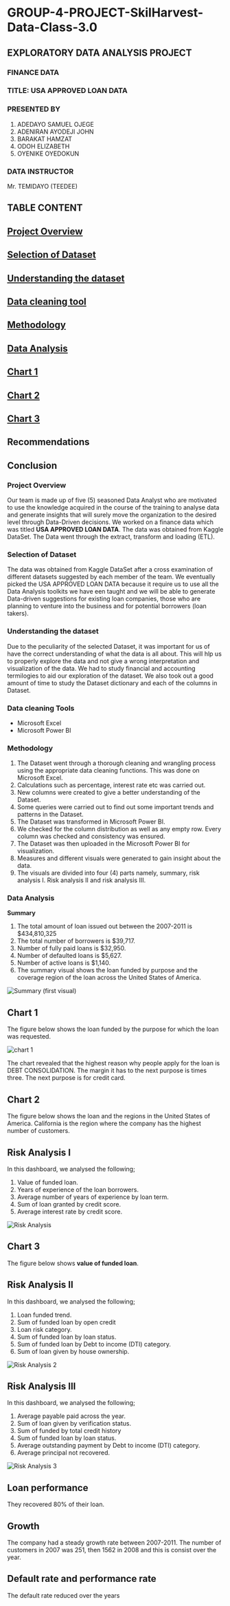 # GROUP-4-PROJECT-SkilHarvest-Data-Class-3.0
## EXPLORATORY DATA ANALYSIS PROJECT
### FINANCE DATA
### TITLE: USA APPROVED LOAN DATA
### PRESENTED BY
1. ADEDAYO SAMUEL OJEGE
2. ADENIRAN AYODEJI JOHN
3. BARAKAT HAMZAT
4. ODOH ELIZABETH
5. OYENIKE OYEDOKUN
### DATA INSTRUCTOR
Mr. TEMIDAYO (TEEDEE)

## TABLE CONTENT 
## [Project Overview](#project-overview)
## [Selection of Dataset](#selection-of-dataset)  
## [Understanding the dataset](#understanding-the-dataset) 
## [Data cleaning tool](#data-cleaning-tool)
## [Methodology](#methodology) 
## [Data Analysis](#data-analysis)
## [Chart 1](#chart-1)
## [Chart 2](#chart-2)
## [Chart 3](#chart-3)
## Recommendations
## Conclusion 

### Project Overview
Our team is made up of five (5) seasoned Data Analyst who are motivated to use the knowledge acquired in the course of the training to analyse data and generate insights that will surely move the organization to the desired level through Data-Driven decisions. We worked on a finance data which was titled **USA APPROVED LOAN DATA**. The data was obtained from Kaggle DataSet. The Data went through the extract, transform and loading (ETL).  

### Selection of Dataset 
The data was obtained from Kaggle DataSet after a cross examination of different datasets suggested by each member of the team. We eventually picked the USA APPROVED LOAN DATA because it require us to use all the Data Analysis toolkits we have een taught and we will be able to generate Data-driven suggestions for existing loan companies, those who are planning to venture into the business and for potential borrowers (loan takers).  

### Understanding the dataset
Due to the peculiarity of the selected Dataset, it was important for us of have the correct understanding of what the data is all about. This will hlp us to properly explore the data and not give a wrong interpretation and visualization of the data. We had to study financial and accounting termilogies to aid our exploration of the dataset. We also took out a good amount of time to study the Dataset dictionary and each of the columns in Dataset. 

### Data cleaning Tools

- Microsoft Excel
- Microsoft Power BI

### Methodology

1.	The Dataset went through a thorough cleaning and wrangling process using the appropriate data cleaning functions. This was done on Microsoft Excel.
2.	Calculations such as percentage, interest rate etc was carried out.
3.	New columns were created to give a better understanding of the Dataset.
4.	Some queries were carried out to find out some important trends and patterns in the Dataset.
5.	The Dataset was transformed in Microsoft Power BI.
6.	We checked for the column distribution as well as any empty row. Every column was checked and consistency was ensured.
7.	The Dataset was then uploaded in the Microsoft Power BI for visualization. 
8.	Measures and different visuals were generated to gain insight about the data.
9.	The visuals are divided into four (4) parts namely, summary, risk analysis I. Risk analysis II and risk analysis III.

### Data Analysis
**Summary**
1.	The total amount of loan issued out between the 2007-2011 is $434,810,325
2.	The total number of borrowers is $39,717.
3.	Number of fully paid loans is $32,950.
4.	Number of defaulted loans is $5,627.
5.	Number of active loans is $1,140.
6.	The summary visual shows the loan funded by purpose and the coverage region of the loan across the United States of America. 

![Summary (first visual)](https://github.com/user-attachments/assets/73a99cef-dd7b-423b-b6ee-665746a1f6ee)

## Chart 1 
The figure below shows the loan funded by the purpose for which the loan was requested.

![chart 1](https://github.com/user-attachments/assets/f60ffcf2-38ff-499d-a13d-519bab22eee7)


The chart revealed that the highest reason why people apply for the loan is DEBT CONSOLIDATION. The margin it has to the next purpose is times three. The next purpose is for credit card. 

## Chart 2
The figure below shows the loan and the regions in the United States of America. California is the region where the company has the highest number of customers. 

## Risk Analysis I
In this dashboard, we analysed the following;
1.	Value of funded loan.
2.	Years of experience of the loan borrowers.
3.	Average number of years of experience by loan term.
4.	Sum of loan granted by credit score.
5.	Average interest rate by credit score. 

![Risk Analysis](https://github.com/user-attachments/assets/2d36e42b-cd60-4352-8136-4d5b19ca6211)

## Chart 3
The figure below shows **value of funded loan**.

## Risk Analysis II
In this dashboard, we analysed the following;
1.	Loan funded trend.
2.	Sum of funded loan by open credit
3.	Loan risk category. 
4.	Sum of funded loan by loan status. 
5.	Sum of funded loan by Debt to income (DTI) category.
6.	Sum of loan given by house ownership.

![Risk Analysis 2](https://github.com/user-attachments/assets/43d9b7a5-f7c8-464e-9fff-c8f3fbfc482a)

## Risk Analysis III
In this dashboard, we analysed the following;
1.	Average payable paid across the year.
2.	Sum of loan given by verification status.
3.	Sum of funded by total credit history
4.	Sum of funded loan by loan status. 
5.	Average outstanding payment by Debt to income (DTI) category.
6.	Average principal not recovered. 

![Risk Analysis 3](https://github.com/user-attachments/assets/bff7f548-5fe4-45b9-82b8-2fa585df95da)

## Loan performance
They recovered 80% of their loan. 

## Growth
The company had a steady growth rate between 2007-2011. The number of customers in 2007 was 251, then 1562 in 2008 and this is consist over the year. 

## Default rate and performance rate
The default rate reduced over the years


